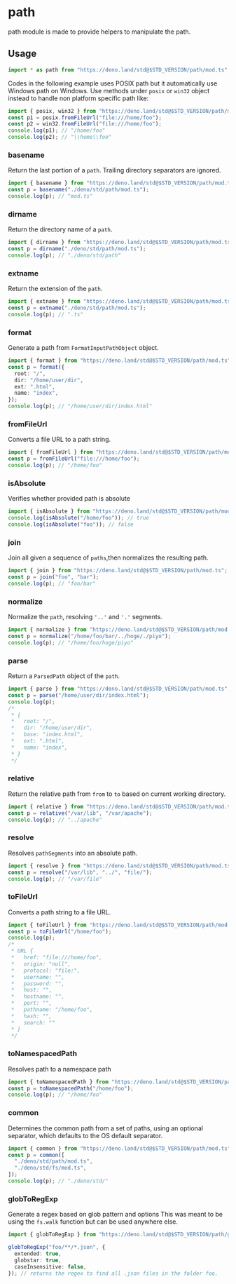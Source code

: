 # path

path module is made to provide helpers to manipulate the path.

## Usage

```ts
import * as path from "https://deno.land/std@$STD_VERSION/path/mod.ts";
```

Codes in the following example uses POSIX path but it automatically use Windows
path on Windows. Use methods under `posix` or `win32` object instead to handle
non platform specific path like:

```ts
import { posix, win32 } from "https://deno.land/std@$STD_VERSION/path/mod.ts";
const p1 = posix.fromFileUrl("file:///home/foo");
const p2 = win32.fromFileUrl("file:///home/foo");
console.log(p1); // "/home/foo"
console.log(p2); // "\\home\\foo"
```

### basename

Return the last portion of a `path`. Trailing directory separators are ignored.

```ts
import { basename } from "https://deno.land/std@$STD_VERSION/path/mod.ts";
const p = basename("./deno/std/path/mod.ts");
console.log(p); // "mod.ts"
```

### dirname

Return the directory name of a `path`.

```ts
import { dirname } from "https://deno.land/std@$STD_VERSION/path/mod.ts";
const p = dirname("./deno/std/path/mod.ts");
console.log(p); // "./deno/std/path"
```

### extname

Return the extension of the `path`.

```ts
import { extname } from "https://deno.land/std@$STD_VERSION/path/mod.ts";
const p = extname("./deno/std/path/mod.ts");
console.log(p); // ".ts"
```

### format

Generate a path from `FormatInputPathObject` object.

```ts
import { format } from "https://deno.land/std@$STD_VERSION/path/mod.ts";
const p = format({
  root: "/",
  dir: "/home/user/dir",
  ext: ".html",
  name: "index",
});
console.log(p); // "/home/user/dir/index.html"
```

### fromFileUrl

Converts a file URL to a path string.

```ts
import { fromFileUrl } from "https://deno.land/std@$STD_VERSION/path/mod.ts";
const p = fromFileUrl("file:///home/foo");
console.log(p); // "/home/foo"
```

### isAbsolute

Verifies whether provided path is absolute

```ts
import { isAbsolute } from "https://deno.land/std@$STD_VERSION/path/mod.ts";
console.log(isAbsolute("/home/foo")); // true
console.log(isAbsolute("foo")); // false
```

### join

Join all given a sequence of `paths`,then normalizes the resulting path.

```ts
import { join } from "https://deno.land/std@$STD_VERSION/path/mod.ts";
const p = join("foo", "bar");
console.log(p); // "foo/bar"
```

### normalize

Normalize the `path`, resolving `'..'` and `'.'` segments.

```ts
import { normalize } from "https://deno.land/std@$STD_VERSION/path/mod.ts";
const p = normalize("/home/foo/bar/../hoge/./piyo");
console.log(p); // "/home/foo/hoge/piyo"
```

### parse

Return a `ParsedPath` object of the `path`.

```ts
import { parse } from "https://deno.land/std@$STD_VERSION/path/mod.ts";
const p = parse("/home/user/dir/index.html");
console.log(p);
/*
 * {
 *   root: "/",
 *   dir: "/home/user/dir",
 *   base: "index.html",
 *   ext: ".html",
 *   name: "index",
 * }
 */
```

### relative

Return the relative path from `from` to `to` based on current working directory.

```ts
import { relative } from "https://deno.land/std@$STD_VERSION/path/mod.ts";
const p = relative("/var/lib", "/var/apache");
console.log(p); // "../apache"
```

### resolve

Resolves `pathSegments` into an absolute path.

```ts
import { resolve } from "https://deno.land/std@$STD_VERSION/path/mod.ts";
const p = resolve("/var/lib", "../", "file/");
console.log(p); // "/var/file"
```

### toFileUrl

Converts a path string to a file URL.

```ts
import { toFileUrl } from "https://deno.land/std@$STD_VERSION/path/mod.ts";
const p = toFileUrl("/home/foo");
console.log(p);
/*
 * URL {
 *   href: "file:///home/foo",
 *   origin: "null",
 *   protocol: "file:",
 *   username: "",
 *   password: "",
 *   host: "",
 *   hostname: "",
 *   port: "",
 *   pathname: "/home/foo",
 *   hash: "",
 *   search: ""
 * }
 */
```

### toNamespacedPath

Resolves path to a namespace path

```ts
import { toNamespacedPath } from "https://deno.land/std@$STD_VERSION/path/mod.ts";
const p = toNamespacedPath("/home/foo");
console.log(p); // "/home/foo"
```

### common

Determines the common path from a set of paths, using an optional separator,
which defaults to the OS default separator.

```ts
import { common } from "https://deno.land/std@$STD_VERSION/path/mod.ts";
const p = common([
  "./deno/std/path/mod.ts",
  "./deno/std/fs/mod.ts",
]);
console.log(p); // "./deno/std/"
```

### globToRegExp

Generate a regex based on glob pattern and options This was meant to be using
the `fs.walk` function but can be used anywhere else.

```ts
import { globToRegExp } from "https://deno.land/std@$STD_VERSION/path/glob.ts";

globToRegExp("foo/**/*.json", {
  extended: true,
  globstar: true,
  caseInsensitive: false,
}); // returns the regex to find all .json files in the folder foo.
```
